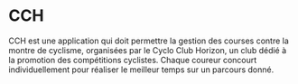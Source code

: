 # CCH
CCH est une application qui doit permettre la gestion des courses contre la montre de cyclisme, organisées par le Cyclo Club Horizon, un club dédié à la promotion des compétitions cyclistes. Chaque coureur concourt individuellement pour réaliser le meilleur temps sur un parcours donné.

